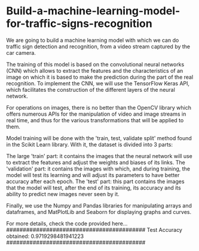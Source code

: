 # Build-a-machine-learning-model-for-traffic-signs-recognition
We are going to build a machine learning model with which we can do traffic sign detection and recognition, from a video stream captured by the car camera.

The training of this model is based on the convolutional neural networks (CNN) which allows to extract the features and the characteristics of an image on which it is based to make the prediction during the part of the real recognition.
To implement the CNN, we will use the TensorFlow Keras API, which facilitates the construction of the different layers of the neural network.

For operations on images, there is no better than the OpenCV library which offers numerous APIs for the manipulation of video and image streams in real time, and thus for the various transformations that will be applied to them.

Model training will be done with the 'train, test, validate split' method found in the Scikit Learn library. With it, the dataset is divided into 3 parts:

The large 'train' part: it contains the images that the neural network will use to extract the features and adjust the weights and biases of its links.
The 'validation' part: it contains the images with which, and during training, the model will test its learning and will adjust its parameters to have better accuracy after each epoch.
The 'test' part: this part contains the images that the model will test, after the end of its training, its accuracy and its ability to predict new images never seen by it.

Finally, we use the Numpy and Pandas libraries for manipulating arrays and dataframes, and MatPlotLib and Seaborn for displaying graphs and curves.



For more details, check the code provided here...
##########################################
Test Accuracy obtained: 0.9719298481941223
##########################################
